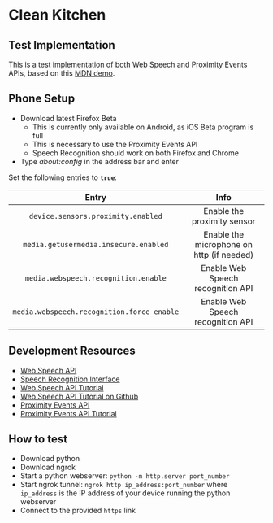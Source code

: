 # Clean Kitchen

## Test Implementation

This is a test implementation of both Web Speech and Proximity Events APIs, based on this [MDN demo](<https://github.com/mdn/web-speech-api>).

## Phone Setup

* Download latest Firefox Beta
    * This is currently only available on Android, as iOS Beta program is full
    * This is necessary to use the Proximity Events API
    * Speech Recognition should work on both Firefox and Chrome
* Type *about:config* in the address bar and enter

Set the following entries to **`true`**:

| Entry | Info |
|:---:|:---:|
| `device.sensors.proximity.enabled` | Enable the proximity sensor |
| `media.getusermedia.insecure.enabled` | Enable the microphone on http (if needed) |
| `media.webspeech.recognition.enable` | Enable Web Speech recognition API |
| `media.webspeech.recognition.force_enable` | Enable Web Speech recognition API |

## Development Resources

* [Web Speech API](<https://developer.mozilla.org/en-US/docs/Web/API/Web_Speech_API>)
* [Speech Recognition Interface](<https://developer.mozilla.org/en-US/docs/Web/API/SpeechRecognition>)
* [Web Speech API Tutorial](<https://developer.mozilla.org/en-US/docs/Web/API/Web_Speech_API/Using_the_Web_Speech_API>)
* [Web Speech API Tutorial on Github](<https://github.com/mdn/web-speech-api>)
* [Proximity Events API](<https://developer.mozilla.org/en-US/docs/Web/API/Proximity_Events>)
* [Proximity Events API Tutorial](<https://hacks.mozilla.org/2013/06/the-proximity-api/>)

## How to test

* Download python
* Download ngrok
* Start a python webserver: ```python -m http.server port_number```
* Start ngrok tunnel: ```ngrok http ip_address:port_number``` where ```ip_address``` is the IP address of your device running the python webserver
* Connect to the provided `https` link
